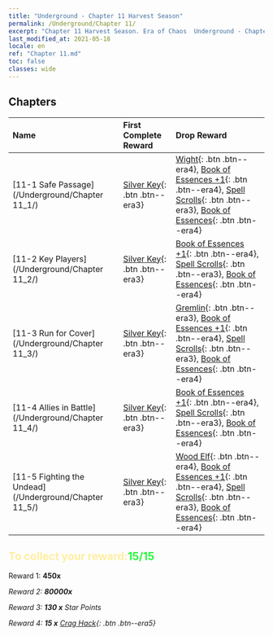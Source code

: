 ```yaml
---
title: "Underground - Chapter 11 Harvest Season"
permalink: /Underground/Chapter 11/
excerpt: "Chapter 11 Harvest Season. Era of Chaos  Underground - Chapter 11. Harvest Season"
last_modified_at: 2021-05-18
locale: en
ref: "Chapter 11.md"
toc: false
classes: wide
---
```


## Chapters

  | Name |  First Complete Reward | Drop Reward |
  |:------------|:------------|:------------| 
  | [11-1 Safe Passage](/Underground/Chapter 11_1/) | [Silver Key](/Items/con_693/){: .btn .btn--era3} | [Wight](/Items/unt_210/){: .btn .btn--era4}, [Book of Essences +1](/Items/mat_46/){: .btn .btn--era4}, [Spell Scrolls](/Items/con_694/){: .btn .btn--era3}, [Book of Essences](/Items/mat_39/){: .btn .btn--era4} |
  | [11-2 Key Players](/Underground/Chapter 11_2/) | [Silver Key](/Items/con_693/){: .btn .btn--era3} | [Book of Essences +1](/Items/mat_46/){: .btn .btn--era4}, [Spell Scrolls](/Items/con_694/){: .btn .btn--era3}, [Book of Essences](/Items/mat_39/){: .btn .btn--era4} |
  | [11-3 Run for Cover](/Underground/Chapter 11_3/) | [Silver Key](/Items/con_693/){: .btn .btn--era3} | [Gremlin](/Items/unt_235/){: .btn .btn--era3}, [Book of Essences +1](/Items/mat_46/){: .btn .btn--era4}, [Spell Scrolls](/Items/con_694/){: .btn .btn--era3}, [Book of Essences](/Items/mat_39/){: .btn .btn--era4} |
  | [11-4 Allies in Battle](/Underground/Chapter 11_4/) | [Silver Key](/Items/con_693/){: .btn .btn--era3} | [Book of Essences +1](/Items/mat_46/){: .btn .btn--era4}, [Spell Scrolls](/Items/con_694/){: .btn .btn--era3}, [Book of Essences](/Items/mat_39/){: .btn .btn--era4} |
  | [11-5 Fighting the Undead](/Underground/Chapter 11_5/) | [Silver Key](/Items/con_693/){: .btn .btn--era3} | [Wood Elf](/Items/unt_201/){: .btn .btn--era4}, [Book of Essences +1](/Items/mat_46/){: .btn .btn--era4}, [Spell Scrolls](/Items/con_694/){: .btn .btn--era3}, [Book of Essences](/Items/mat_39/){: .btn .btn--era4} |


## <span style="color: #ffeea0">To collect your reward:</span><span style="color: #27f73a">15/15</span>

 Reward 1:  **450x** <i class="fas fa-gem"/>

 Reward 2:  **80000x** <i class="fas fa-coins"/>

 Reward 3: **130 x** Star Points

 Reward 4: **15 x** [Crag Hack](/Items/her_375/){: .btn .btn--era5}


